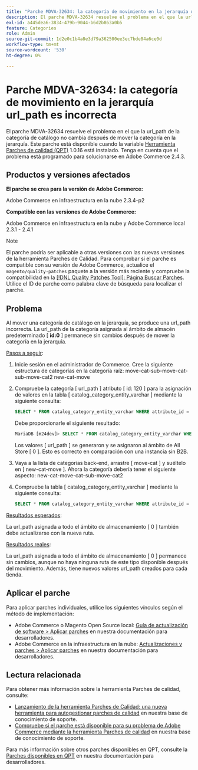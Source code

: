 ```yaml
---
title: "Parche MDVA-32634: la categoría de movimiento en la jerarquía url_path es incorrecta"
description: El parche MDVA-32634 resuelve el problema en el que la url\_path de la categoría de catálogo no cambia después de mover la categoría en la jerarquía. Este parche está disponible cuando está instalada la [Quality Patches Tool (QPT)](/help/announcements/adobe-commerce-announcements/magento-quality-patches-released-new-tool-to-self-serve-quality-patches.md) 1.0.16. Tenga en cuenta que el problema está programado para solucionarse en Adobe Commerce 2.4.3.
exl-id: a445dea6-3834-479b-9044-b6d2b863a0b5
feature: Categories
role: Admin
source-git-commit: 1d2e0c1b4a8e3d79a362500ee3ec7bde84a6ce0d
workflow-type: tm+mt
source-wordcount: '530'
ht-degree: 0%

---
```


# Parche MDVA-32634: la categoría de movimiento en la jerarquía url_path es incorrecta

El parche MDVA-32634 resuelve el problema en el que la url\_path de la categoría de catálogo no cambia después de mover la categoría en la jerarquía. Este parche está disponible cuando la variable [Herramienta Parches de calidad (QPT)](/help/announcements/adobe-commerce-announcements/magento-quality-patches-released-new-tool-to-self-serve-quality-patches.md) 1.0.16 está instalado. Tenga en cuenta que el problema está programado para solucionarse en Adobe Commerce 2.4.3.

## Productos y versiones afectados

**El parche se crea para la versión de Adobe Commerce:**

Adobe Commerce en infraestructura en la nube 2.3.4-p2

**Compatible con las versiones de Adobe Commerce:**

Adobe Commerce en infraestructura en la nube y Adobe Commerce local 2.3.1 - 2.4.1

>[!NOTE]
>
>El parche podría ser aplicable a otras versiones con las nuevas versiones de la herramienta Parches de Calidad. Para comprobar si el parche es compatible con su versión de Adobe Commerce, actualice el `magento/quality-patches` paquete a la versión más reciente y compruebe la compatibilidad en la [[!DNL Quality Patches Tool]: Página Buscar Parches](https://devdocs.magento.com/quality-patches/tool.html#patch-grid). Utilice el ID de parche como palabra clave de búsqueda para localizar el parche.

## Problema

Al mover una categoría de catálogo en la jerarquía, se produce una url\_path incorrecta. La url\_path de la categoría asignada al ámbito de almacén predeterminado \[ **id:0** \] permanece sin cambios después de mover la categoría en la jerarquía.

<u>Pasos a seguir</u>:

1. Inicie sesión en el administrador de Commerce. Cree la siguiente estructura de categorías en la categoría raíz: move-cat-sub-move-cat-sub-move-cat2 new-cat-move
1. Compruebe la categoría \[ url\_path \] atributo \[ id: 120 \] para la asignación de valores en la tabla \[ catalog\_category\_entity\_varchar \] mediante la siguiente consulta:

   ```sql
   SELECT * FROM catalog_category_entity_varchar WHERE attribute_id = 120 ORDER BY value_id DESC LIMIT 4;
   ```

   Debe proporcionarle el siguiente resultado:

   ```sql
   MariaDB [m24dev]> SELECT * FROM catalog_category_entity_varchar WHERE attribute_id = 120 ORDER BY value_id DESC LIMIT 4;
   ```

   Los valores \[ url\_path \] se generaron y se asignaron al ámbito de All Store \[ 0 \]. Esto es correcto en comparación con una instancia sin B2B.
1. Vaya a la lista de categorías back-end, arrastre \[ move-cat \] y suéltelo en \[ new-cat-move \]. Ahora la categoría debería tener el siguiente aspecto: new-cat-move-cat-sub-move-cat2
1. Compruebe la tabla \[ catalog\_category\_entity\_varchar \] mediante la siguiente consulta:

   ```sql
   SELECT * FROM catalog_category_entity_varchar WHERE attribute_id = 120 ORDER BY value_id DESC LIMIT 16;
   ```

<u>Resultados esperados</u>:

La url\_path asignada a todo el ámbito de almacenamiento \[ 0 \] también debe actualizarse con la nueva ruta.

<u>Resultados reales</u>:

La url\_path asignada a todo el ámbito de almacenamiento \[ 0 \] permanece sin cambios, aunque no haya ninguna ruta de este tipo disponible después del movimiento. Además, tiene nuevos valores url\_path creados para cada tienda.

## Aplicar el parche

Para aplicar parches individuales, utilice los siguientes vínculos según el método de implementación:

* Adobe Commerce o Magento Open Source local: [Guía de actualización de software > Aplicar parches](https://devdocs.magento.com/guides/v2.4/comp-mgr/patching/mqp.html) en nuestra documentación para desarrolladores.
* Adobe Commerce en la infraestructura en la nube: [Actualizaciones y parches > Aplicar parches](https://devdocs.magento.com/cloud/project/project-patch.html) en nuestra documentación para desarrolladores.

## Lectura relacionada

Para obtener más información sobre la herramienta Parches de calidad, consulte:

* [Lanzamiento de la herramienta Parches de Calidad: una nueva herramienta para autogestionar parches de calidad](/help/announcements/adobe-commerce-announcements/magento-quality-patches-released-new-tool-to-self-serve-quality-patches.md) en nuestra base de conocimiento de soporte.
* [Compruebe si el parche está disponible para su problema de Adobe Commerce mediante la herramienta Parches de calidad](/help/support-tools/patches-available-in-qpt-tool/check-patch-for-magento-issue-with-magento-quality-patches.md) en nuestra base de conocimiento de soporte.

Para más información sobre otros parches disponibles en QPT, consulte la [Parches disponibles en QPT](https://devdocs.magento.com/quality-patches/tool.html#patch-grid) en nuestra documentación para desarrolladores.
